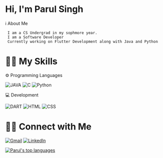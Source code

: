 # Hi, I'm Parul Singh

   ℹ️ About Me
    
     I am a CS Undergrad in my sophmore year.
     I am a Software Developer 
     Currently working on Flutter Development along with Java and Python
    

# 🤹🏻 My Skills
 
 ⚙️ Programming Languages

 ![JAVA](https://img.shields.io/badge/Java-ED8B00?style=for-the-badge&logo=java&logoColor=white)
 ![C](https://img.shields.io/badge/C-00599C?style=for-the-badge&logo=c&logoColor=white)
 ![Python](https://img.shields.io/badge/Python-FFD43B?style=for-the-badge&logo=python&logoColor=blue)
 

💻 Development 
 
 ![DART](https://img.shields.io/badge/Dart-0175C2?style=for-the-badge&logo=dart&logoColor=white)
 ![HTML](https://img.shields.io/badge/HTML5-E34F26?style=for-the-badge&logo=html5&logoColor=white)
 ![CSS](https://img.shields.io/badge/CSS3-1572B6?style=for-the-badge&logo=css3&logoColor=white)

# 🤝🏻 Connect with Me
[![Gmail](https://img.shields.io/badge/Gmail-D14836?style=for-the-badge&logo=gmail&logoColor=white)](singhparul.1204@gmail.com) 
[![LinkedIn](https://img.shields.io/badge/LinkedIn-0077B5?style=for-the-badge&logo=linkedin&logoColor=white)](https://www.linkedin.com/in/parul-singh-5207b9228/)

[![Parul's top languages](https://github-readme-stats.vercel.app/api/top-langs/?username=CodeWithParul&theme=blue-green)](https://github.com/CodeWithParul/github-readme-stats)
